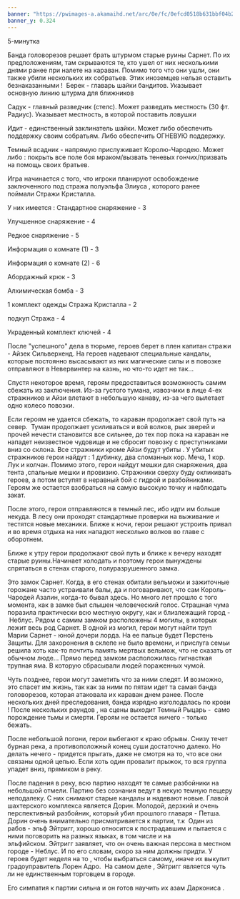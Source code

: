 ```yaml
---
banner: "https://pwimages-a.akamaihd.net/arc/0e/fc/0efcd0518b631bbf04b23c8cbbe82a2e1533675227.jpg"
banner_y: 0.324
---
```

5-минутка 

Банда головорезов решает брать штурмом старые руины Сарнет. По их предположениям, там скрываются те, кто ушел от них несколькими днями ранее при налете на караван. Помимо того что они ушли, они также убили нескольких их собратьев. Этих иноземцев нельзя оставить безнаказанными !  Берек - главарь шайки бандитов. Указывает основную линию штурма для ближников 

Садук - главный разведчик (стелс). Может разведать местность (30 фт. Радиус). Указывает местность, в которой поставить ловушки 

Идит - единственный заклинатель шайки. Может либо обеспечить поддержку своим собратьям. Либо обеспечить ОГНЕВУЮ поддержку. 

Темный всадник - напрямую прислуживает Королю-Чародею. Может либо : покрыть все поле боя мраком/вызвать теневых гончих/призвать на помощь своих братьев. 

Игра начинается с того, что игроки планируют освобождение заключенного под стража полуэльфа Элиуса , которого ранее поймали Стражи Кристалла.  

У них имеется : Стандартное снаряжение - 3 

Улучшенное снаряжение - 4 

Редкое снаряжение - 5 

Информация о комнате (1) - 3 

Информация о комнате (2) - 6 

Абордажный крюк - 3 

Алхимическая бомба - 3 

1 комплект одежды Стража Кристалла - 2 

подкуп Стража - 4 

Украденный комплект ключей - 4 

После "успешного" дела в тюрьме, героев берет в плен капитан стражи - Айзек Сильверхенд. На героев надевают специальные кандалы, которые постоянно высасывают из них магические силы и в повозке отправляют в Невервинтер на казнь, но что-то идет не так… 

Спустя некоторое время, героям предоставиться возможность самим сбежать из заключения. Из-за густого тумана, извозчики в лице 4-ех стражников и Айзи влетают в небольшую канаву, из-за чего вылетает одно колесо повозки.  

Если героям не удается сбежать, то караван продолжает свой путь на север.  Туман продолжает усиливаться и вой волков, рык зверей и прочей нечести становится все сильнее, до тех пор пока на караван не нападет неизвестное чудовище и не сбросит повозку с преступниками вниз со склона. Все стражники кроме Айзи будут убиты . У убитых стражников герои найдут : 1 дубинку, два сломанных кор. Меча, 1 кор. Лук и колчан. Помимо этого, герои найдут мешки для снаряжения, два тента ,спальные мешки и провизию. Стражники сверху буду окликивать героев, а потом вступят в неравный бой с гидрой и разбойниками. Героям же остается взобраться на самую высокую точку и наблюдать закат. 

После этого, герои отправляются в темный лес, ибо идти им больше некуда. В лесу они проходят стандартные проверки на выживание и тестятся новые механики. Ближе к ночи, герои решают устроить привал и во время отдыха на них нападют несколько волков во главе с оборотнем. 

Ближе к утру герои продолжают свой путь и ближе к вечеру находят старые руины.Начинает холодать и поэтому герои вынуждены спрятаться в стенах старого, полуразрушенного замка.  

Это замок Сарнет. Когда, в его стенах обитали вельможи и зажиточные горожане часто устраивали балы, да и поговаривают, что сам Король-Чародей Азалин, когда-то бывал здесь. Но много лет прошло с того момента, как в замке был слышен человеческий голос. Страшная чума поразила практически всю местную округу, как и близлежащий город - Неблус. Рядом с самим замком расположены 4 могилы, в которых лежит весь род Сарнет. В одной из могил, герои могут найти труп Марии Сарнет - юной дочери лорда. На ее пальце будет Перстень Защиты. Для захоронения в склепе не было времени, и прислуга семьи решила хоть как-то почтить память мертвых вельмож, что не сказать от обычном люде… Прямо перед замком расположилась гигнасткая трупная яма. В которую сбрасывали людей пораженных чумой.  

Чуть позднее, герои могут заметить что за ними следят. И возможно, это спасет им жизнь, так как за ними по пятам идет та самая банда головорезов, которая атаковала их караван днем ранее. После нескольких дней преследования, банда изрядно изголодалась по крови ! После нескольких раундов , на сцены выходит Темный Рыцарь -  само порождение тьмы и смерти. Героям не остается ничего - только бежать. 

После небольшой погони, герои выбегают к краю обрывы. Снизу течет бурная река, а противоположный конец суши достаточно далеко. Но делать нечего - придется прыгать, даже не смотря на то, что все они связаны одной цепью. Если хоть один провалит прыжок, то вся группа упадет вниз, прямиком в реку. 

После падения в реку, всю партию находят те самые разбойники на небольшой отмели. Партию без сознания ведут в некую темную пещеру неподалеку. С них снимают старые кандалы и надевают новые. Главой шахтерского комплекса является Дорин. Молодой, дерзкий и очень перспективный разбойник, который убил прошлого главаря - Петша. Дорин очень внимательно присматривается к партии, т.к  Один из рабов - эльф Эйтригг, хорошо относится к пострадавшим и пытается с ними поговорить на разных языках, в том числе и на эльфийском. Эйтригг заявляет, что он очень важная персона в местном городе - Неблус. И по его словам, скоро за ним должны придти. У героев будет неделя на то , чтобы выбраться самому, иначе их выкупит градоуправитель Лорен Адро.  На самом деле , Эйтригг является чуть ли не единственным торговцем в городе. 

Его симпатия к партии сильна и он готов научить их азам Даркониса .